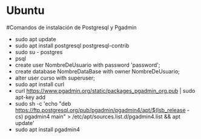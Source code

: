 
# Ubuntu

#Comandos de instalación de Postgresql y Pgadmin

- sudo apt update
- sudo apt install postgresql postgresql-contrib
- sudo su - postgres
- psql
- create user NombreDeUsuario with password 'password';
- create database NombreDataBase with owner NombreDeUsuario;
- alter user curso with superuser;
- sudo apt install curl
- curl https://www.pgadmin.org/static/packages_pgadmin_org.pub | sudo apt-key add
- sudo sh -c 'echo "deb https://ftp.postgresql.org/pub/pgadmin/pgadmin4/apt/$(lsb_release -cs) pgadmin4 main" > /etc/apt/sources.list.d/pgadmin4.list && apt update'
- sudo apt install pgadmin4